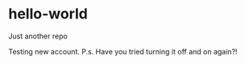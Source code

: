 # hello-world
Just another repo

Testing new account. 
P.s. Have you tried turning it off and on again?!
